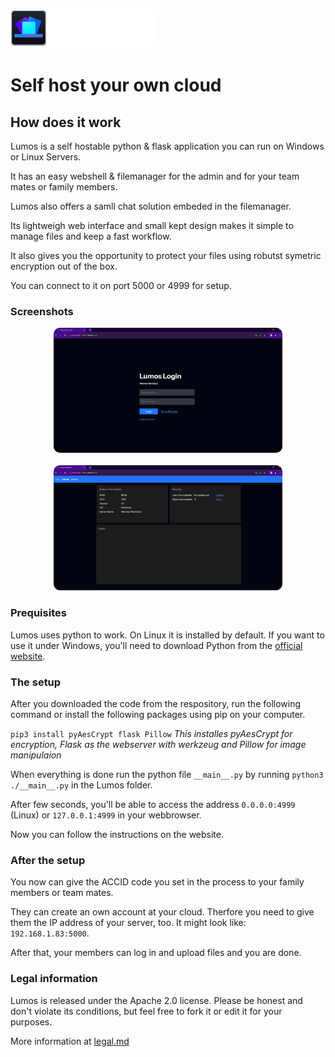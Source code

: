 # ![](asset/ReadmeHeader.png)
# Self host your own cloud

## How does it work
Lumos is a self hostable python & flask application you can run on Windows or Linux Servers.

It has an easy webshell & filemanager for the admin and for your team mates or family members.

Lumos also offers a samll chat solution embeded in the filemanager.

Its lightweigh web interface and small kept design makes it simple to manage files and keep a fast workflow.

It also gives you the opportunity to protect your files using robutst symetric encryption out of the box.

You can connect to it on port 5000 or 4999 for setup.

### Screenshots

<div align=center>
<img src="asset/login_screen.png" height="200" style="border-radius: 10px;"> <br> <br>
<img src="asset/admin_screen.png" height="200" style="border-radius: 10px;">
</div>


### Prequisites

Lumos uses python to work. On Linux it is installed by default. If you want to use it under Windows, you'll need to download Python from the [official website](https://www.python.org/).

### The setup

After you downloaded the code from the respository, run the following command or install the following packages using pip on your computer.

`pip3 install pyAesCrypt flask Pillow` *This installes pyAesCrypt for encryption, Flask as the webserver with werkzeug and Pillow for image manipulaion*

When everything is done run the python file `__main__.py` by running `python3 ./__main__.py` in the Lumos folder.

After few seconds, you'll be able to access the address `0.0.0.0:4999` (Linux) or `127.0.0.1:4999` in your webbrowser.

Now you can follow the instructions on the website.

### After the setup

You now can give the ACCID code you set in the process to your family members or team mates.

They can create an own account at your cloud. Therfore you need to give them the IP address of your
server, too. It might look like: `192.168.1.83:5000`.

After that, your members can log in and upload files and you are done.

### Legal information

Lumos is released under the Apache 2.0 license. Please be honest and don't violate its conditions, 
but feel free to fork it or edit it for your purposes.

More information at [legal.md](legal.md)